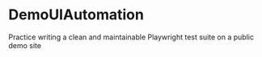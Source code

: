 # DemoUIAutomation
Practice writing a clean and maintainable Playwright test suite on a public demo site
